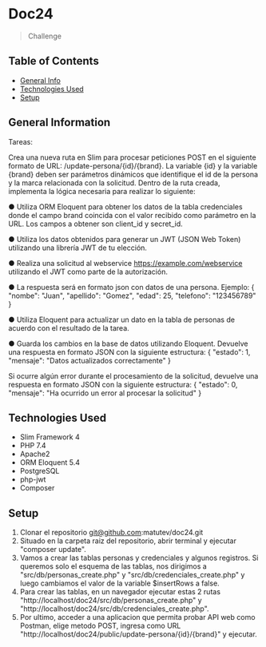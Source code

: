 # Doc24
> Challenge
## Table of Contents
* [General Info](#general-information)
* [Technologies Used](#technologies-used)
* [Setup](#setup)
<!-- * [License](#license) -->
## General Information

Tareas:

Crea una nueva ruta en Slim para procesar peticiones POST en el siguiente formato de URL:
/update-persona/{id}/{brand}. La variable {id} y la variable {brand} deben ser parámetros dinámicos
que identifique el id de la persona y la marca relacionada con la solicitud.
Dentro de la ruta creada, implementa la lógica necesaria para realizar lo siguiente:

● Utiliza ORM Eloquent para obtener los datos de la tabla credenciales donde el campo brand
coincida con el valor recibido como parámetro en la URL. Los campos a obtener son client_id
y secret_id.

● Utiliza los datos obtenidos para generar un JWT (JSON Web Token) utilizando una librería JWT
de tu elección.

● Realiza una solicitud al webservice https://example.com/webservice utilizando el JWT como
parte de la autorización.

● La respuesta será en formato json con datos de una persona. Ejemplo:
{
"nombe": "Juan",
"apellido": "Gomez",
"edad": 25,
"telefono": "123456789"
}

● Utiliza Eloquent para actualizar un dato en la tabla de personas de acuerdo con el resultado
de la tarea.

● Guarda los cambios en la base de datos utilizando Eloquent.
Devuelve una respuesta en formato JSON con la siguiente estructura:
{
"estado": 1,
"mensaje": "Datos actualizados correctamente"
}

Si ocurre algún error durante el procesamiento de la solicitud, devuelve una respuesta en formato
JSON con la siguiente estructura:
{
"estado": 0,
"mensaje": "Ha ocurrido un error al procesar la solicitud"
}

## Technologies Used
- Slim Framework 4
- PHP 7.4
- Apache2
- ORM Eloquent 5.4
- PostgreSQL
- php-jwt
- Composer

## Setup
1. Clonar el repositorio git@github.com:matutev/doc24.git
2. Situado en la carpeta raiz del repositorio, abrir terminal y ejecutar "composer update".
3. Vamos a crear las tablas personas y credenciales y algunos registros. Si queremos solo el esquema de las tablas, nos dirigimos a "src/db/personas_create.php" y "src/db/credenciales_create.php" y luego cambiamos el valor de la variable $insertRows a false.
4. Para crear las tablas, en un navegador ejecutar estas 2 rutas "http://localhost/doc24/src/db/personas_create.php" y "http://localhost/doc24/src/db/credenciales_create.php".
5. Por ultimo, acceder a una aplicacion que permita probar API web como Postman, elige metodo POST, ingresa como URL "http://localhost/doc24/public/update-persona/{id}/{brand}" y ejecutar.





